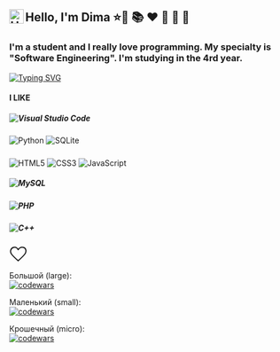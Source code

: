## Hello, I'm Dima <img align="left" alt="HTML5" width="26" src="https://github.com/blackcater/blackcater/raw/main/images/Hi.gif" /> ⭐💚 📚 ❤ 🐛 🍎 🎏
### I'm a student and I really love programming. My specialty is "Software Engineering". I'm studying in the 4rd year.
[![Typing SVG](https://readme-typing-svg.herokuapp.com?color=%2336BCF7&lines=Computer+science+student)](https://git.io/typing-svg)
#### I LIKE 
##### ![Visual Studio Code](https://img.shields.io/badge/Visual%20Studio%20Code-0078d7.svg?style=for-the-badge&logo=visual-studio-code&logoColor=white)
![Python](https://img.shields.io/badge/python-3670A0?style=for-the-badge&logo=python&logoColor=ffdd54)
![SQLite](https://img.shields.io/badge/sqlite-%2307405e.svg?style=for-the-badge&logo=sqlite&logoColor=white)
 #####
![HTML5](https://img.shields.io/badge/html5-%23E34F26.svg?style=for-the-badge&logo=html5&logoColor=white)
![CSS3](https://img.shields.io/badge/css3-%231572B6.svg?style=for-the-badge&logo=css3&logoColor=white)
![JavaScript](https://img.shields.io/badge/javascript-%23323330.svg?style=for-the-badge&logo=javascript&logoColor=%23F7DF1E)
##### ![MySQL](https://img.shields.io/badge/mysql-%2300f.svg?style=for-the-badge&logo=mysql&logoColor=white)
##### ![PHP](https://img.shields.io/badge/php-%23777BB4.svg?style=for-the-badge&logo=php&logoColor=white)
##### ![C++](https://img.shields.io/badge/c++-%2300599C.svg?style=for-the-badge&logo=c%2B%2B&logoColor=white)

<svg id="i-heart" xmlns="http://www.w3.org/2000/svg" viewBox="0 0 32 32" width="32" height="32" fill="none" stroke="currentcolor" stroke-linecap="round" stroke-linejoin="round" stroke-width="2">
    <path d="M4 16 C1 12 2 6 7 4 12 2 15 6 16 8 17 6 21 2 26 4 31 6 31 12 28 16 25 20 16 28 16 28 16 28 7 20 4 16 Z" />
</svg>

Большой (large):  
[![codewars]([https://www.codewars.com/users/username/badges/large)](https://www.codewars.com/users/username](https://www.codewars.com/users/Raccoonn78/badges/large))   

Маленький (small):  
[![codewars]([https://www.codewars.com/users/username/badges/small)](https://www.codewars.com/users/username](https://www.codewars.com/users/Raccoonn78/badges/small)) 

Крошечный (micro):  
[![codewars]([https://www.codewars.com/users/username/badges/micro)](https://www.codewars.com/users/username](https://www.codewars.com/users/Raccoonn78/badges/micro)) 
